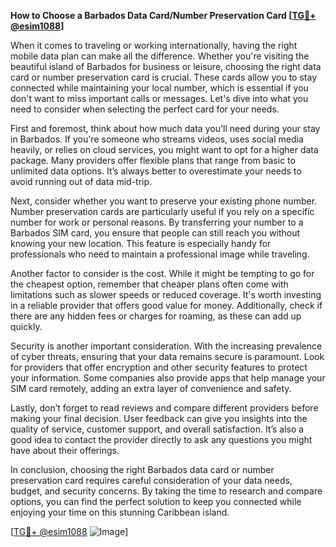 **How to Choose a Barbados Data Card/Number Preservation Card [[TG💪+ @esim1088](https://t.me/s/esim1088)]**

When it comes to traveling or working internationally, having the right mobile data plan can make all the difference. Whether you're visiting the beautiful island of Barbados for business or leisure, choosing the right data card or number preservation card is crucial. These cards allow you to stay connected while maintaining your local number, which is essential if you don't want to miss important calls or messages. Let's dive into what you need to consider when selecting the perfect card for your needs.

First and foremost, think about how much data you'll need during your stay in Barbados. If you're someone who streams videos, uses social media heavily, or relies on cloud services, you might want to opt for a higher data package. Many providers offer flexible plans that range from basic to unlimited data options. It’s always better to overestimate your needs to avoid running out of data mid-trip. 

Next, consider whether you want to preserve your existing phone number. Number preservation cards are particularly useful if you rely on a specific number for work or personal reasons. By transferring your number to a Barbados SIM card, you ensure that people can still reach you without knowing your new location. This feature is especially handy for professionals who need to maintain a professional image while traveling.

Another factor to consider is the cost. While it might be tempting to go for the cheapest option, remember that cheaper plans often come with limitations such as slower speeds or reduced coverage. It's worth investing in a reliable provider that offers good value for money. Additionally, check if there are any hidden fees or charges for roaming, as these can add up quickly.

Security is another important consideration. With the increasing prevalence of cyber threats, ensuring that your data remains secure is paramount. Look for providers that offer encryption and other security features to protect your information. Some companies also provide apps that help manage your SIM card remotely, adding an extra layer of convenience and safety.

Lastly, don’t forget to read reviews and compare different providers before making your final decision. User feedback can give you insights into the quality of service, customer support, and overall satisfaction. It’s also a good idea to contact the provider directly to ask any questions you might have about their offerings.

In conclusion, choosing the right Barbados data card or number preservation card requires careful consideration of your data needs, budget, and security concerns. By taking the time to research and compare options, you can find the perfect solution to keep you connected while enjoying your time on this stunning Caribbean island.

[[TG💪+ @esim1088](https://t.me/s/esim1088) ![Image](https://i.postimg.cc/Y0z9fWf4/image.png)]